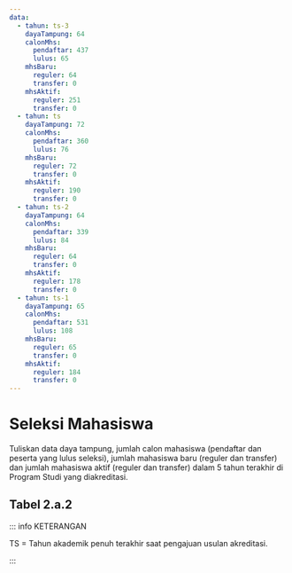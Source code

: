 ```yaml
---
data:
  - tahun: ts-3
    dayaTampung: 64
    calonMhs:
      pendaftar: 437
      lulus: 65
    mhsBaru:
      reguler: 64
      transfer: 0
    mhsAktif:
      reguler: 251
      transfer: 0
  - tahun: ts
    dayaTampung: 72
    calonMhs:
      pendaftar: 360
      lulus: 76
    mhsBaru:
      reguler: 72
      transfer: 0
    mhsAktif:
      reguler: 190
      transfer: 0
  - tahun: ts-2
    dayaTampung: 64
    calonMhs:
      pendaftar: 339
      lulus: 84
    mhsBaru:
      reguler: 64
      transfer: 0
    mhsAktif:
      reguler: 178
      transfer: 0
  - tahun: ts-1
    dayaTampung: 65
    calonMhs:
      pendaftar: 531
      lulus: 108
    mhsBaru:
      reguler: 65
      transfer: 0
    mhsAktif:
      reguler: 184
      transfer: 0
---
```


<script setup>
import { useData } from "vitepress"
import Tabel from '../components/tabel-2a2.vue'

const { frontmatter } = useData()
</script>

# Seleksi Mahasiswa

Tuliskan data daya tampung, jumlah calon mahasiswa (pendaftar dan peserta yang lulus seleksi), jumlah mahasiswa baru (reguler dan transfer) dan jumlah mahasiswa aktif (reguler dan transfer) dalam 5 tahun terakhir di Program Studi yang diakreditasi.

## Tabel 2.a.2

<Tabel :data="frontmatter.data" />

::: info KETERANGAN

TS = Tahun akademik penuh terakhir saat pengajuan usulan akreditasi.

:::
